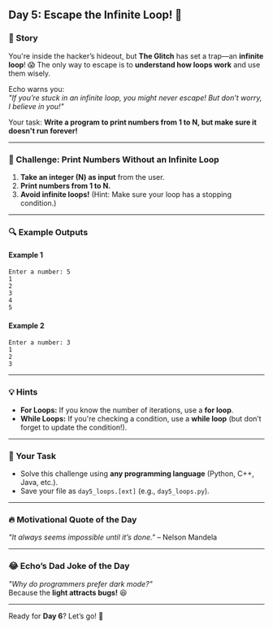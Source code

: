 ## **Day 5: Escape the Infinite Loop! 🔄**  

### **📜 Story**  
You're inside the hacker’s hideout, but **The Glitch** has set a trap—an **infinite loop**! 😱 The only way to escape is to **understand how loops work** and use them wisely.  

Echo warns you:  
*"If you’re stuck in an infinite loop, you might never escape! But don’t worry, I believe in you!"*  

Your task: **Write a program to print numbers from 1 to N, but make sure it doesn't run forever!**  

---

### **🎯 Challenge: Print Numbers Without an Infinite Loop**  
1. **Take an integer (N) as input** from the user.  
2. **Print numbers from 1 to N.**  
3. **Avoid infinite loops!** (Hint: Make sure your loop has a stopping condition.)  

---

### **🔍 Example Outputs**  

#### Example 1  
```
Enter a number: 5  
1  
2  
3  
4  
5  
```

#### Example 2  
```
Enter a number: 3  
1  
2  
3  
```

---

### **💡 Hints**  
- **For Loops:** If you know the number of iterations, use a **for loop**.  
- **While Loops:** If you're checking a condition, use a **while loop** (but don’t forget to update the condition!).  

---

### **📝 Your Task**  
- Solve this challenge using **any programming language** (Python, C++, Java, etc.).  
- Save your file as `day5_loops.[ext]` (e.g., `day5_loops.py`).  

---

### **🔥 Motivational Quote of the Day**  
*"It always seems impossible until it’s done."* – Nelson Mandela  

---

### **😂 Echo’s Dad Joke of the Day**  
*"Why do programmers prefer dark mode?"*  
Because the **light attracts bugs!** 😆  

---

Ready for **Day 6**? Let’s go! 🚀